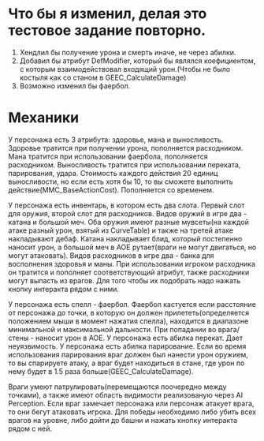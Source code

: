 # Что бы я изменил, делая это тестовое задание повторно.
1. Хендлил бы получение урона и смерть иначе, не через абилки.
2. Добавил бы атрибут DefModifier, который бы являлся коефициентом, с которым взаимодействовал входящий урон.(Чтобы не было костыля как со станом в GEEC_CalculateDamage)
3. Возможно изменил бы фаербол.


# Механики
У персонажа есть 3 атрибута: здоровье, мана и выносливость.
Здоровье тратится при получении урона, пополняется расходником.
Мана тратится при использовании фаербола, пополняется расходником.
Выносливость тратится при использовании переката, парирования, удара. 
Стоимость каждого действия 20 единиц выносливости, но если есть хотя бы 10, то вы сможете выполнить действие(MMC_BaseActionCost). Пополняется со временем.

У персонажа есть инвентарь, в котором есть два слота. Первый слот для оружия, второй слот для расходников.
Видов оружий в игре два - катана и большой меч. Оба оружия имеют разные мувсеты(на каждой атаке разный урон, взятый из CurveTable) и также на третей атаке накладывают дебаф. Катана накладывает блид, который постепенно наносит урон, а большой меч в АОЕ рутает(враги не могут двигаться, но могут атаковать).
Видов расходников в игре два - банка для восполнения здоровья и маны. При использовании игроком расходника он тратится и пополняет соответствующий атрибут, также расходники могут выпасть из врагов. Для того чтобы их подобрать надо нажать кнопку интеракта рядом с ними.

У персонажа есть спелл - фаербол. Фаербол кастуется если расстояние от персонажа до точки, в которую он должен прилететь(определяется положением мыши в момент нажатия спелла), находится в диапазоне минимальной и максимальной дальности. При попадании во врага/стены - наносит урон в АОЕ.
У персонажа есть абилка перекат. Дает неуязвимость.
У персонажа есть абилка парирование. Если во время использования парирования враг должен был нанести урон оружием, то вы спарируете атаку, а враг будет находиться в стане, где урон по нему будет в 1.5 раза больше(GEEC_CalculateDamage).

Враги умеют патрулировать(перемещаются поочередно между точками), а также имеют область видимости реализованую через AI Perception. Если враг замечает персонажа или персонаж атакует врага, то они бегут атаковать игрока.
Для победы необходимо либо убить всех врагов на уровне, либо дойти до башни и нажать кнопку интеракта рядом с ней.
